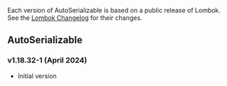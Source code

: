 Each version of AutoSerializable is based on a public release of Lombok.
See the [Lombok Changelog](https://github.com/projectlombok/lombok) for their changes.


AutoSerializable
----------------

### v1.18.32-1 (April 2024)
* Initial version

